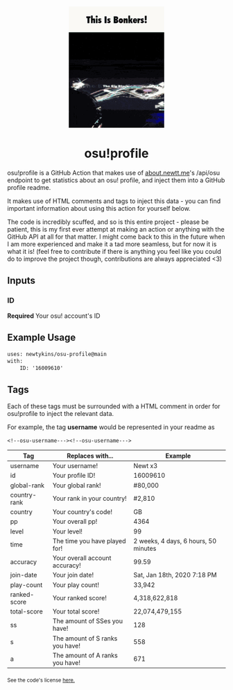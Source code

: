 <div align="center">
    <img src="readme.gif">
    <h1>osu!profile</h1>
</div>

osu!profile is a GitHub Action that makes use of [about.newtt.me](https://about.newtt.me/)'s /api/osu endpoint to get statistics about an osu! profile, and inject them into a GitHub profile readme.

It makes use of HTML comments and tags to inject this data - you can find important information about using this action for yourself below.

The code is incredibly scuffed, and so is this entire project - please be patient, this is my first ever attempt at making an action or anything with the GitHub API at all for that matter. I might come back to this in the future when I am more experienced and make it a tad more seamless, but for now it is what it is! (feel free to contribute if there is anything you feel like you could do to improve the project though, contributions are always appreciated <3)

## Inputs

### ID

**Required** Your osu! account's ID

## Example Usage

```
uses: newtykins/osu-profile@main
with:
	ID: '16009610'
```

## Tags

Each of these tags must be surrounded with a HTML comment in order for osu!profile to inject the relevant data.

For example, the tag **username** would be represented in your readme as
```
<!--osu-username---><!--osu-username--->
```

| Tag          | Replaces with...                | Example                              |
|--------------|---------------------------------|--------------------------------------|
| username     | Your username!                  | Newt x3                              |
| id           | Your profile ID!                | 16009610                             |
| global-rank  | Your global rank!               | #80,000                              |
| country-rank | Your rank in your country!      | #2,810                               |
| country      | Your country's code!            | GB                                   |
| pp           | Your overall pp!                | 4364                                 |
| level        | Your level!                     | 99                                   |
| time         | The time you have played for!   | 2 weeks, 4 days, 6 hours, 50 minutes |
| accuracy     | Your overall account accuracy!  | 99.59                                |
| join-date    | Your join date!                 | Sat, Jan 18th, 2020 7:18 PM          |
| play-count   | Your play count!                | 33,942                               |
| ranked-score | Your ranked score!              | 4,318,622,818                        |
| total-score  | Your total score!               | 22,074,479,155                       |
| ss           | The amount of SSes you have!    | 128                                  |
| s            | The amount of S ranks you have! | 558                                  |
| a            | The amount of A ranks you have! | 671                                  |

<sub>See the code's license <a href="license.md">here.</sub>
